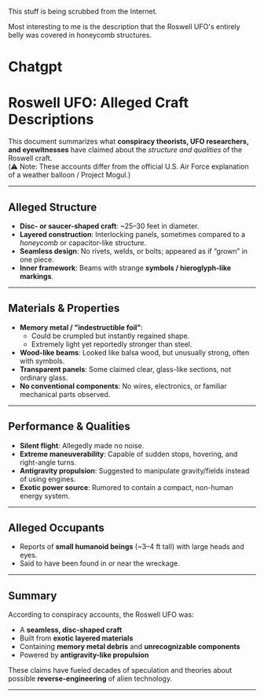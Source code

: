 This stuff is being scrubbed from the Internet.

Most interesting to me is the description that the Roswell UFO's entirely belly was covered in honeycomb structures.

# Chatgpt

# Roswell UFO: Alleged Craft Descriptions

This document summarizes what **conspiracy theorists, UFO researchers, and eyewitnesses** have claimed about the *structure and qualities* of the Roswell craft.  
(⚠️ Note: These accounts differ from the official U.S. Air Force explanation of a weather balloon / Project Mogul.)

---

## Alleged Structure
- **Disc- or saucer-shaped craft**: ~25–30 feet in diameter.
- **Layered construction**: Interlocking panels, sometimes compared to a *honeycomb* or capacitor-like structure.
- **Seamless design**: No rivets, welds, or bolts; appeared as if “grown” in one piece.
- **Inner framework**: Beams with strange **symbols / hieroglyph-like markings**.

---

## Materials & Properties
- **Memory metal / "indestructible foil"**:
  - Could be crumpled but instantly regained shape.
  - Extremely light yet reportedly stronger than steel.
- **Wood-like beams**: Looked like balsa wood, but unusually strong, often with symbols.
- **Transparent panels**: Some claimed clear, glass-like sections, not ordinary glass.
- **No conventional components**: No wires, electronics, or familiar mechanical parts observed.

---

## Performance & Qualities
- **Silent flight**: Allegedly made no noise.
- **Extreme maneuverability**: Capable of sudden stops, hovering, and right-angle turns.
- **Antigravity propulsion**: Suggested to manipulate gravity/fields instead of using engines.
- **Exotic power source**: Rumored to contain a compact, non-human energy system.

---

## Alleged Occupants
- Reports of **small humanoid beings** (~3–4 ft tall) with large heads and eyes.
- Said to have been found in or near the wreckage.

---

## Summary
According to conspiracy accounts, the Roswell UFO was:
- A **seamless, disc-shaped craft**  
- Built from **exotic layered materials**  
- Containing **memory metal debris** and **unrecognizable components**  
- Powered by **antigravity-like propulsion**  

These claims have fueled decades of speculation and theories about possible **reverse-engineering** of alien technology.

---
